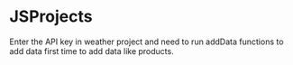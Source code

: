# JSProjects
Enter the API key in weather project and need to run addData functions to add data first time to add data like products.
